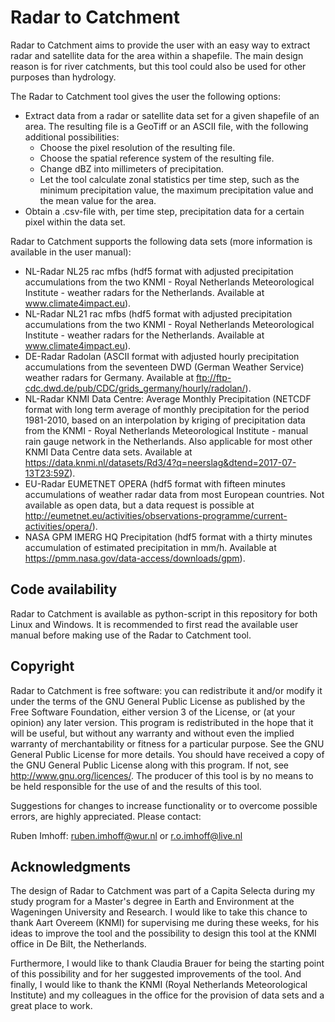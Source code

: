 # Radar to Catchment #
Radar to Catchment aims to provide the user with an easy way to extract radar and satellite data for the area within a shapefile. The main design reason is for river catchments, but this tool could also be used for other purposes than hydrology.

The Radar to Catchment tool gives the user the following options:
* Extract data from a radar or satellite data set for a given shapefile of an area. The
resulting file is a GeoTiff or an ASCII file, with the following additional possibilities:
  * Choose the pixel resolution of the resulting file.
  * Choose the spatial reference system of the resulting file.
  * Change dBZ into millimeters of precipitation.
  * Let the tool calculate zonal statistics per time step, such as the minimum precipitation value, the maximum precipitation value and the mean value for the area.
* Obtain a .csv-file with, per time step, precipitation data for a certain pixel within the data set.

Radar to Catchment supports the following data sets (more information is available in the user manual):
* NL-Radar NL25 rac mfbs (hdf5 format with adjusted precipitation accumulations from the two KNMI - Royal Netherlands Meteorological Institute - weather radars for the Netherlands. Available at www.climate4impact.eu).
* NL-Radar NL21 rac mfbs (hdf5 format with adjusted precipitation accumulations from the two KNMI - Royal Netherlands Meteorological Institute - weather radars for the Netherlands. Available at www.climate4impact.eu).
* DE-Radar Radolan (ASCII format with adjusted hourly precipitation accumulations from the seventeen DWD (German Weather Service) weather radars for Germany. Available at ftp://ftp-cdc.dwd.de/pub/CDC/grids_germany/hourly/radolan/).
* NL-Radar KNMI Data Centre: Average Monthly Precipitation (NETCDF format with long term average of monthly precipitation for the period 1981-2010, based on an interpolation by kriging of precipitation data from the KNMI - Royal Netherlands Meteorological Institute - manual rain gauge network in the Netherlands. Also applicable for most other KNMI Data Centre data sets. Available at https://data.knmi.nl/datasets/Rd3/4?q=neerslag&dtend=2017-07-13T23:59Z). 
* EU-Radar EUMETNET OPERA (hdf5 format with fifteen minutes accumulations of weather radar data from most European countries. Not available as open data, but a data request is possible at http://eumetnet.eu/activities/observations-programme/current-activities/opera/).
* NASA GPM IMERG HQ Precipitation (hdf5 format with a thirty minutes accumulation of estimated precipitation in mm/h. Available at https://pmm.nasa.gov/data-access/downloads/gpm).

## Code availability ##
Radar to Catchment is available as python-script in this repository for both Linux and Windows. It is recommended to first read the available user manual before making use of the Radar to Catchment tool. 

## Copyright ##
Radar to Catchment is free software: you can redistribute it and/or modify it under the terms of the GNU General Public License as published by the Free Software Foundation, either version 3 of the License, or (at your opinion) any later version. This program is redistributed in the hope that it will be useful, but without any warranty and without even the implied warranty of merchantability or fitness for a particular purpose. See the GNU General Public License for more details. You should have received a copy of the GNU General Public License along with this program. If not, see http://www.gnu.org/licences/. The producer of this tool is by
no means to be held responsible for the use of and the results of this tool.

Suggestions for changes to increase functionality or to overcome possible errors, are highly
appreciated. Please contact:

Ruben Imhoff: ruben.imhoff@wur.nl or r.o.imhoff@live.nl

## Acknowledgments ##
The design of Radar to Catchment was part of a Capita Selecta during my study program for a Master's degree in Earth and Environment at the Wageningen University and Research. I would like to take this chance to thank Aart Overeem (KNMI) for supervising me during
these weeks, for his ideas to improve the tool and the possibility to design this tool at the KNMI office in De Bilt, the Netherlands.

Furthermore, I would like to thank Claudia Brauer for being the starting point of this possibility and for her suggested improvements of the tool. And finally, I would like to thank the KNMI (Royal Netherlands Meteorological Institute) and my colleagues in the
office for the provision of data sets and a great place to work.
